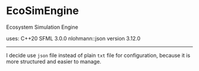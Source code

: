 # EcoSimEngine
Ecosystem Simulation Engine

uses:
C++20
SFML 3.0.0
nlohmann::json version 3.12.0

---
I decide use `json` file instead of plain `txt` file for configuration, because it is more structured and easier to manage.